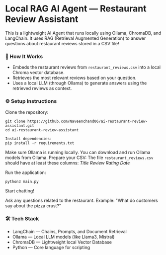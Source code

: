 # Local RAG AI Agent — Restaurant Review Assistant

This is a lightweight AI Agent that runs locally using Ollama, ChromaDB, and LangChain.
It uses RAG (Retrieval Augmented Generation) to answer questions about restaurant reviews stored in a CSV file!

### 🚀 How It Works

- Embeds the restaurant reviews from `restaurant_reviews.csv` into a local Chroma vector database.
- Retrieves the most relevant reviews based on your question.
- Uses a local LLM (through Ollama) to generate answers using the retrieved reviews as context.

### ⚙️ Setup Instructions

Clone the repository:

```
git clone https://github.com/Naveenchand06/ai-restaurant-review-assistant.git
cd ai-restaurant-review-assistant

Install dependencies:
pip install -r requirements.txt
```

Make sure Ollama is running locally.
You can download and run Ollama models from Ollama.
Prepare your CSV:
The file `restaurant_reviews.csv` should have at least these columns:
_Title_
_Review_
_Rating_
_Date_

Run the application:

```
python3 main.py
```

Start chatting!

Ask any questions related to the restaurant.
Example:
"What do customers say about the pizza crust?"

### 🛠 Tech Stack

- LangChain — Chains, Prompts, and Document Retrieval
- Ollama — Local LLM models (like Llama3, Mistral)
- ChromaDB — Lightweight local Vector Database
- Python — Core language for scripting
